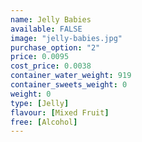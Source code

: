 ```yaml
---
name: Jelly Babies
available: FALSE
image: "jelly-babies.jpg"
purchase_option: "2"
price: 0.0095
cost_price: 0.0038
container_water_weight: 919
container_sweets_weight: 0
weight: 0
type: [Jelly]
flavour: [Mixed Fruit]
free: [Alcohol]
---
```

